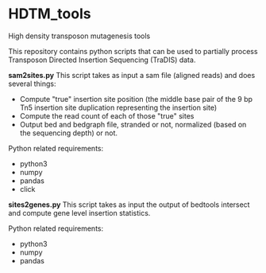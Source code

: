 # HDTM_tools
High density transposon mutagenesis tools

This repository contains python scripts that can be used to partially process Transposon Directed Insertion Sequencing (TraDIS) data.

**sam2sites.py**
This script takes as input a sam file (aligned reads) and does several things:
- Compute "true" insertion site position (the middle base pair of the 9 bp Tn5 insertion site duplication representing the insertion site)
- Compute the read count of each of those "true" sites
- Output bed and bedgraph file, stranded or not, normalized (based on the sequencing depth) or not.

Python related requirements:
- python3
- numpy
- pandas
- click


**sites2genes.py**
This script takes as input the output of bedtools intersect and compute gene level insertion statistics.


Python related requirements:
- python3
- numpy
- pandas
